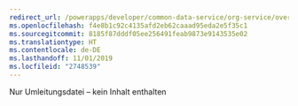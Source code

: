 ```yaml
---
redirect_url: /powerapps/developer/common-data-service/org-service/overview
ms.openlocfilehash: f4e8b1c92c4135afd2eb62caaad95eda2e5f35c1
ms.sourcegitcommit: 8185f87dddf05ee256491feab9873e9143535e02
ms.translationtype: HT
ms.contentlocale: de-DE
ms.lasthandoff: 11/01/2019
ms.locfileid: "2748539"
---
```

Nur Umleitungsdatei – kein Inhalt enthalten